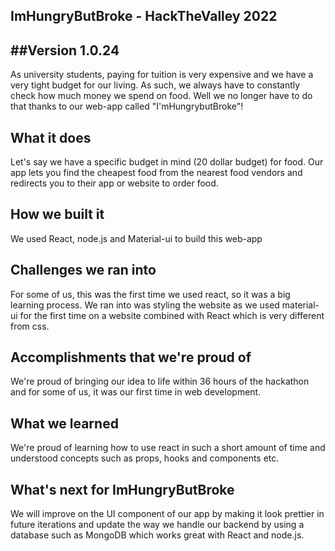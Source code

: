 ## ImHungryButBroke - HackTheValley 2022
##Version 1.0.24
---
As university students, paying for tuition is very expensive and we have a very tight budget for our living. As such, we always have to constantly check how much money we spend on food. Well we no longer have to do that thanks to our web-app called "I'mHungrybutBroke"! 
## What it does
Let's say we have a specific budget in mind (20 dollar budget) for food. Our app lets you find the cheapest food from the nearest food vendors and redirects you to their app or website to order food.
## How we built it
We used React, node.js and Material-ui to build this web-app
## Challenges we ran into
For some of us, this was the first time we used react, so it was a big learning process. We ran into was styling the website as we used material-ui for the first time on a website combined with React which is very different from css.
## Accomplishments that we're proud of
We're proud of bringing our idea to life within 36 hours of the hackathon and for some of us, it was our first time in web development. 
## What we learned
We're proud of learning how to use react in such a short amount of time and understood concepts such as props, hooks and components etc.
## What's next for ImHungryButBroke
We will improve on the UI component of our app by making it look prettier in future iterations and update the way we handle our backend by using a database such as MongoDB which works great with React and node.js.
